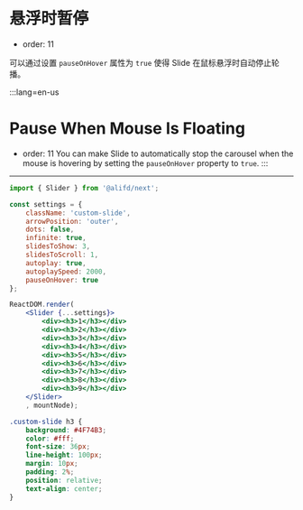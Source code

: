 # 悬浮时暂停

- order: 11

可以通过设置 `pauseOnHover` 属性为 `true` 使得 Slide 在鼠标悬浮时自动停止轮播。

:::lang=en-us
# Pause When Mouse Is Floating

- order: 11
You can make Slide to automatically stop the carousel when the mouse is hovering by setting the `pauseOnHover` property to `true`.
:::
---

````jsx
import { Slider } from '@alifd/next';

const settings = {
    className: 'custom-slide',
    arrowPosition: 'outer',
    dots: false,
    infinite: true,
    slidesToShow: 3,
    slidesToScroll: 1,
    autoplay: true,
    autoplaySpeed: 2000,
    pauseOnHover: true
};

ReactDOM.render(
    <Slider {...settings}>
        <div><h3>1</h3></div>
        <div><h3>2</h3></div>
        <div><h3>3</h3></div>
        <div><h3>4</h3></div>
        <div><h3>5</h3></div>
        <div><h3>6</h3></div>
        <div><h3>7</h3></div>
        <div><h3>8</h3></div>
        <div><h3>9</h3></div>
    </Slider>
    , mountNode);
````


````css
.custom-slide h3 {
    background: #4F74B3;
    color: #fff;
    font-size: 36px;
    line-height: 100px;
    margin: 10px;
    padding: 2%;
    position: relative;
    text-align: center;
}
````
